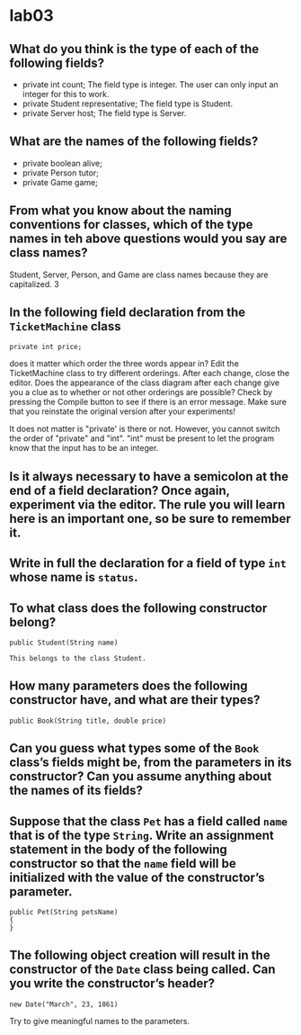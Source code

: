 # lab03

## What do you think is the type of each of the following fields? 
* private int count; The field type is integer. The user can only input an integer for this to work.
* private Student representative; The field type is Student.
* private Server host; The field type is Server.

## What are the names of the following fields? 
* private boolean alive; 
* private Person tutor; 
* private Game game; 

## From what you know about the naming conventions for classes, which of the type names in teh above questions would you say are class names?

Student, Server, Person, and Game are class names because they are capitalized.
3
## In the following field declaration from the `TicketMachine` class  
```
private int price;
```
does it matter which order the three words appear in? Edit the TicketMachine class to try different orderings. After each change, close the editor. Does the appearance of the class diagram after each change give you a clue as to whether or not other orderings are possible? Check by pressing the Compile button to see if there is an error message. Make sure that you reinstate the original version after your experiments! 

It does not matter is "private' is there or not.  However, you cannot switch the order of "private" and "int".  "int" must be present to let the program know that the input has to be an integer.

## Is it always necessary to have a semicolon at the end of a field declaration? Once again, experiment via the editor. The rule you will learn here is an important one, so be sure to remember it. 

## Write in full the declaration for a field of type `int` whose name is `status`.

## To what class does the following constructor belong?
```
public Student(String name)

This belongs to the class Student.
```
## How many parameters does the following constructor have, and what are their types?
```
public Book(String title, double price)
```
## Can you guess what types some of the `Book` class’s fields might be, from the parameters in its constructor? Can you assume anything about the names of its fields?


## Suppose that the class `Pet` has a field called `name` that is of the type `String`. Write an assignment statement in the body of the following constructor so that the `name` field will be initialized with the value of the constructor’s parameter.
```
public Pet(String petsName)
{
}
```
## The following object creation will result in the constructor of the `Date` class being called. Can you write the constructor’s header?
```
new Date("March", 23, 1861)
```
Try to give meaningful names to the parameters.
